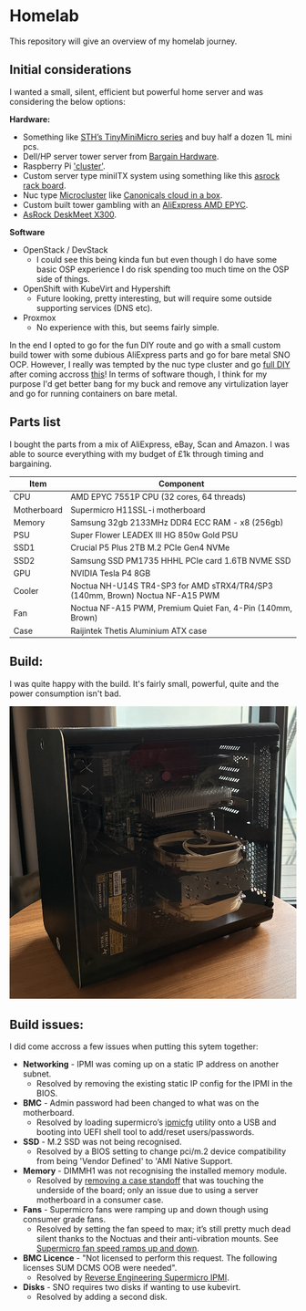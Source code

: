 # Homelab

This repository will give an overview of my homelab journey.

## Initial considerations

I wanted a small, silent, efficient but powerful home server and was considering the below options:

**Hardware:**
- Something like [STH’s TinyMiniMicro series](https://www.servethehome.com/introducing-project-tinyminimicro-home-lab-revolution) and buy half a dozen 1L mini pcs.
- Dell/HP server tower server from [Bargain Hardware](https://www.bargainhardware.co.uk).
- Raspberry Pi ['cluster'](https://www.tomshardware.com/news/raspberry-pi-4-cluster-in-a-bag).
- Custom server type miniITX system using something like this [asrock rack board](https://www.asrockrack.com/general/productdetail.asp?Model=X570D4i-2t#Specifications).
- Nuc type [Microcluster](https://www.tranquil-it.co.uk/microclusters) like [Canonicals cloud in a box](https://arstechnica.com/information-technology/2014/06/hands-on-with-canonicals-orange-box-and-a-peek-into-cloud-nirvana).
- Custom built tower gambling with an [AliExpress AMD EPYC](https://www.aliexpress.com/w/wholesale-amd-epyc.html).
- [AsRock DeskMeet X300](https://www.asrock.com/nettop/AMD/DeskMeet%20X300%20Series/index.asp).

**Software**
- OpenStack / DevStack
  - I could see this being kinda fun but even though I do have some basic OSP experience I do risk spending too much time on the OSP side of things.
- OpenShift with KubeVirt and Hypershift
  - Future looking, pretty interesting, but will require some outside supporting services (DNS etc).
- Proxmox
  - No experience with this, but seems fairly simple.

In the end I opted to go for the fun DIY route and go with a small custom build tower with some dubious AliExpress parts and go for bare metal SNO OCP. However, I really was tempted by the nuc type cluster and go [full DIY](https://www.reddit.com/r/homelab/comments/r46ita/nuc_cluster_is_up_and_running_info_in_comment/) after coming accross [this](https://blog.fosketts.net/2020/09/10/introducing-rabbit-i-bought-a-cloud/)! In terms of software though, I think for my purpose I'd get better bang for my buck and remove any virtulization layer and go for running containers on bare metal.

## Parts list

I bought the parts from a mix of AliExpress, eBay, Scan  and Amazon. I was able to source everything with my budget of £1k through timing and bargaining.

| Item        | Component                                                                      |
|-------------|--------------------------------------------------------------------------------|
| CPU         | AMD EPYC 7551P CPU (32 cores, 64 threads)                                      |
| Motherboard | Supermicro H11SSL-i motherboard                                                |
| Memory      | Samsung 32gb 2133MHz DDR4 ECC RAM - x8 (256gb)                                 |
| PSU         | Super Flower LEADEX III HG 850w Gold PSU                                       |
| SSD1        | Crucial P5 Plus 2TB M.2 PCIe Gen4 NVMe                                         |
| SSD2        | Samsung SSD PM1735 HHHL PCIe card 1.6TB NVME SSD                               |
| GPU         | NVIDIA Tesla P4 8GB                                                            |
| Cooler      | Noctua NH-U14S TR4-SP3 for AMD sTRX4/TR4/SP3 (140mm, Brown) Noctua NF-A15 PWM  |
| Fan         | Noctua NF-A15 PWM, Premium Quiet Fan, 4-Pin (140mm, Brown)                     |
| Case        | Raijintek Thetis Aluminium ATX case                                            |

## Build:

I was quite happy with the build. It's fairly small, powerful, quite and the power consumption isn't bad.

![homeserver](misc/homeserver_build.jpg)

## Build issues:

I did come accross a few issues when putting this sytem together:

* **Networking** - IPMI was coming up on a static IP address on another subnet.
  - Resolved by removing the existing static IP config for the IPMI in the BIOS.
* **BMC** - Admin password had been changed to what was on the motherboard.
  - Resolved by loading supermicro’s [ipmicfg](https://www.supermicro.com/en/solutions/management-software/ipmi-utilities) utility onto a USB and booting into UEFI shell tool to add/reset users/passwords.
* **SSD**  - M.2 SSD was not being recognised.
  - Resolved by a BIOS setting to change pci/m.2 device compatibility from being 'Vendor Defined' to 'AMI Native Support.
* **Memory** - DIMMH1 was not recognising the installed memory module.
  - Resolved by [removing a case standoff](https://www.bleepingcomputer.com/forums/t/710239/supermicro-mbd-h11ssl-and-amd-epyc-7402-insane-memory-pmu-training-error-problem/) that was touching the underside of the board; only an issue due to using a server motherboard in a consumer case.
* **Fans** - Supermicro fans were ramping up and down though using consumer grade fans.
  - Resolved by setting the fan speed to max; it’s still pretty much dead silent thanks to the Noctuas and their anti-vibration mounts. See [Supermicro fan speed ramps up and down](https://youtu.be/Qez9F4uhsw4?si=WQ60yUGlw3q9aG0e).
* **BMC Licence** - "Not licensed to perform this request. The following licenses SUM DCMS OOB were needed".
  - Resolved by [Reverse Engineering Supermicro IPMI](https://peterkleissner.com/2018/05/27/reverse-engineering-supermicro-ipmi/).
* **Disks** - SNO requires two disks if wanting to use kubevirt.
  - Resolved by adding a second disk.
